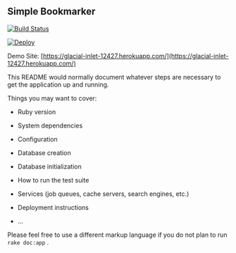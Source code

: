 ## Simple Bookmarker

[![Build Status](https://travis-ci.org/mather/simple-bookmarker.svg?branch=master)](https://travis-ci.org/mather/simple-bookmarker)

[![Deploy](https://www.herokucdn.com/deploy/button.svg)](https://heroku.com/deploy)

Demo Site: [https://glacial-inlet-12427.herokuapp.com/](https://glacial-inlet-12427.herokuapp.com/)

This README would normally document whatever steps are necessary to get the
application up and running.

Things you may want to cover:

* Ruby version

* System dependencies

* Configuration

* Database creation

* Database initialization

* How to run the test suite

* Services (job queues, cache servers, search engines, etc.)

* Deployment instructions

* ...


Please feel free to use a different markup language if you do not plan to run
`rake doc:app` .
